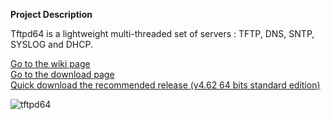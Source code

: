 **Project Description**

Tftpd64 is a lightweight multi-threaded set of servers : TFTP, DNS, SNTP, SYSLOG and DHCP.  

>
 [Go to the wiki page](https://bitbucket.org/phjounin/tftpd64/wiki/)  
 [Go to the download page](https://bitbucket.org/phjounin/tftpd64/wiki/Download%20Tftpd64.md)  
 [Quick download the recommended release (v4.62 64 bits standard edition)](https://bitbucket.org/phjounin/tftpd64/downloads/Tftpd64-4.62-setup.exe)  



![tftpd64](https://github.com/PJO2/tftpd64/raw/master/images/Documentation_tftpd32.jpg)
